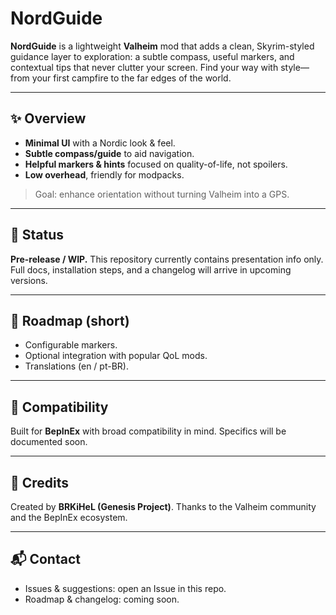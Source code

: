 # NordGuide

**NordGuide** is a lightweight **Valheim** mod that adds a clean, Skyrim-styled guidance layer to exploration: a subtle compass, useful markers, and contextual tips that never clutter your screen. Find your way with style—from your first campfire to the far edges of the world.

---

## ✨ Overview

- **Minimal UI** with a Nordic look & feel.  
- **Subtle compass/guide** to aid navigation.  
- **Helpful markers & hints** focused on quality-of-life, not spoilers.  
- **Low overhead**, friendly for modpacks.

> Goal: enhance orientation without turning Valheim into a GPS.

---

## 🚧 Status

**Pre-release / WIP.** This repository currently contains presentation info only. Full docs, installation steps, and a changelog will arrive in upcoming versions.

---

## 🔭 Roadmap (short)

- Configurable markers.
- Optional integration with popular QoL mods.
- Translations (en / pt-BR).

---

## 🔗 Compatibility

Built for **BepInEx** with broad compatibility in mind. Specifics will be documented soon.

---

## 🙏 Credits

Created by **BRKiHeL (Genesis Project)**. Thanks to the Valheim community and the BepInEx ecosystem.

---

## 📬 Contact

- Issues & suggestions: open an Issue in this repo.
- Roadmap & changelog: coming soon.
